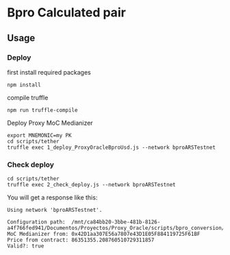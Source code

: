 # Bpro Calculated pair

## Usage

### Deploy

first install required packages

```
npm install
```

compile truffle

```
npm run truffle-compile
```


Deploy Proxy MoC Medianizer 

```
export MNEMONIC=my PK
cd scripts/tether
truffle exec 1_deploy_ProxyOracleBproUsd.js --network bproARSTestnet
```

### Check deploy

```
cd scripts/tether
truffle exec 2_check_deploy.js --network bproARSTestnet
```

You will get a response like this:

```
Using network 'bproARSTestnet'.

Configuration path:  /mnt/ca84bb20-3bbe-481b-8126-a4f766fed941/Documentos/Proyectos/Proxy_Oracle/scripts/bpro_conversion/configs/bproARSTestnet.json
MoC Medianizer from: 0x42D1aa307E56a7807e43D1E05F884119725F61BF
Price from contract: 86351355.208760510729311857
Valid?: true

```
